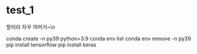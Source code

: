 # test_1
할미라 자꾸 까머거~\n

conda create -n py39 python=3.9
conda env list
conda env remove -n py39
pip install tensorflow
pip install keras
